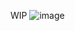 WIP
![image](https://user-images.githubusercontent.com/83856031/173066969-0760464c-7c70-49f0-ba4c-ea957953db89.png)
